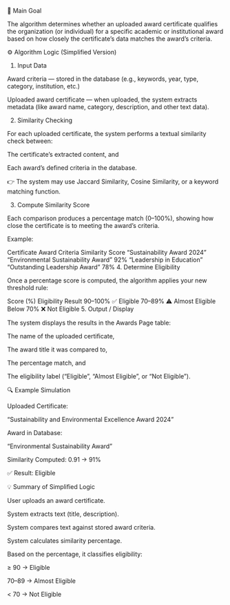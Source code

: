 🧩 Main Goal

The algorithm determines whether an uploaded award certificate qualifies the organization (or individual) for a specific academic or institutional award based on how closely the certificate’s data matches the award’s criteria.

⚙️ Algorithm Logic (Simplified Version)
1. Input Data

Award criteria — stored in the database (e.g., keywords, year, type, category, institution, etc.)

Uploaded award certificate — when uploaded, the system extracts metadata (like award name, category, description, and other text data).

2. Similarity Checking

For each uploaded certificate, the system performs a textual similarity check between:

The certificate’s extracted content, and

Each award’s defined criteria in the database.

👉 The system may use Jaccard Similarity, Cosine Similarity, or a keyword matching function.

3. Compute Similarity Score

Each comparison produces a percentage match (0–100%), showing how close the certificate is to meeting the award’s criteria.

Example:

Certificate	Award Criteria	Similarity Score
“Sustainability Award 2024”	“Environmental Sustainability Award”	92%
“Leadership in Education”	“Outstanding Leadership Award”	78%
4. Determine Eligibility

Once a percentage score is computed, the algorithm applies your new threshold rule:

Score (%)	Eligibility Result
90–100%	✅ Eligible
70–89%	⚠️ Almost Eligible
Below 70%	❌ Not Eligible
5. Output / Display

The system displays the results in the Awards Page table:

The name of the uploaded certificate,

The award title it was compared to,

The percentage match, and

The eligibility label (“Eligible”, “Almost Eligible”, or “Not Eligible”).

🔍 Example Simulation

Uploaded Certificate:

“Sustainability and Environmental Excellence Award 2024”

Award in Database:

“Environmental Sustainability Award”

Similarity Computed: 0.91 → 91%

✅ Result: Eligible

💡 Summary of Simplified Logic

User uploads an award certificate.

System extracts text (title, description).

System compares text against stored award criteria.

System calculates similarity percentage.

Based on the percentage, it classifies eligibility:

≥ 90 → Eligible

70–89 → Almost Eligible

< 70 → Not Eligible